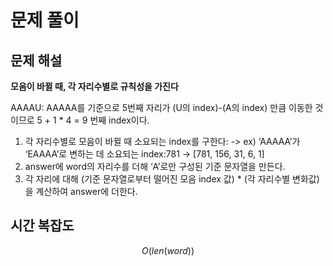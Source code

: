   # 문제 풀이

## 문제 해설


**모음이 바뀔 때, 각 자리수별로 규칙성을 가진다**

AAAAU: AAAAA를 기준으로 5번째 자리가 (U의 index)-(A의 index) 만큼 이동한 것이므로 5 + 1 * 4 = 9 번째 index이다.


1. 각 자리수별로 모음이 바뀔 때 소요되는 index를 구한다: 
-> ex) ‘AAAAA’가 ‘EAAAA’로 변하는 데 소요되는 index:781 
-> [781, 156, 31, 6, 1]
2. answer에 word의 자리수를 더해 ‘A’로만 구성된 기준 문자열을 만든다.
3. 각 자리에 대해 (기준 문자열로부터 떨어진 모음 index 값) * (각 자리수별 변화값)을 계산하여 answer에 더한다.



## 시간 복잡도

$$O(len(word))$$